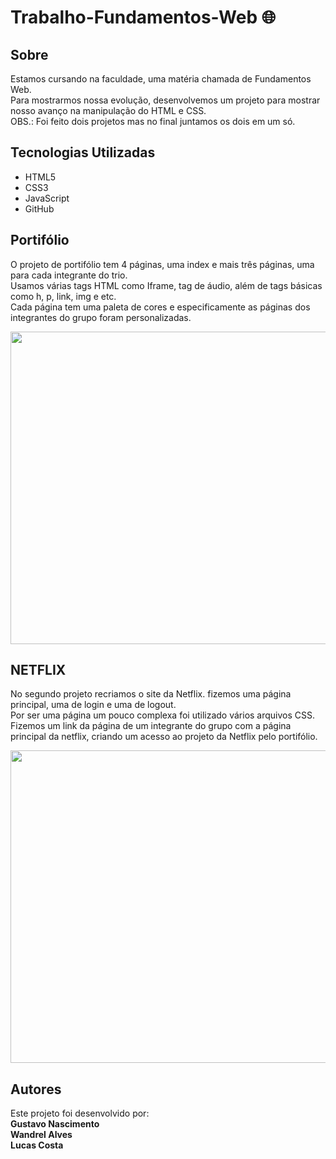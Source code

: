 # Trabalho-Fundamentos-Web 🌐

## Sobre
<p>Estamos cursando na faculdade, uma matéria chamada de Fundamentos Web.<br>
Para mostrarmos nossa evolução, desenvolvemos um projeto para mostrar nosso avanço na manipulação do HTML e CSS. <br>OBS.: Foi feito dois projetos mas no final juntamos os dois em um só.</p>
<h2>Tecnologias Utilizadas</h2>
<ul>
  <li>HTML5</li>
  <li>CSS3</li>
  <li>JavaScript</li>
  <li>GitHub
</ul>

## Portifólio
<p>O projeto de portifólio tem 4 páginas, uma index e mais três páginas, uma para cada integrante do trio.<br>
Usamos várias tags HTML como Iframe, tag de áudio, além de tags básicas como h, p, link, img e etc.<br>
Cada página tem uma paleta de cores e especificamente as páginas dos integrantes do grupo foram personalizadas.
</p>
  <img src="gif index portifólio.gif" height="500" width="900"/>

## NETFLIX
<p>No segundo projeto recriamos o site da Netflix. fizemos uma página principal, uma de login e uma de logout.<br> Por ser uma página um pouco complexa foi utilizado vários arquivos CSS.<br> Fizemos um link da página de um integrante do grupo com a página principal da netflix, criando um acesso ao projeto da Netflix pelo portifólio.</p>
 <img src="gif netflix.gif" height="500" width="900"/>

## Autores
<p>Este projeto foi desenvolvido por:<br>
<Strong>Gustavo Nascimento<br>Wandrel Alves<br>Lucas Costa</strong>